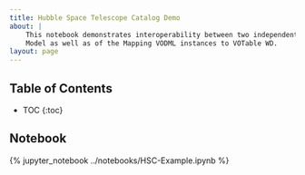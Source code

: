 ```yaml
---
title: Hubble Space Telescope Catalog Demo
about: |
    This notebook demonstrates interoperability between two independent reference implementations of the Source Data
    Model as well as of the Mapping VODML instances to VOTable WD.
layout: page
---
```


Table of Contents
-----------------
* TOC
{:toc}

Notebook
--------

{% jupyter_notebook ../notebooks/HSC-Example.ipynb %}
